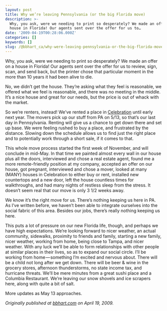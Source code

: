 ```yaml
---
layout: post
title: Why we’re leaving Pennsylvania (or the big Florida move)
description: >-
  Why, you ask, were we needing to print so desperately? We made an offer on a
  house in Florida! Our agents sent over the offer for us to…
date: '2009-04-19T00:28:06.000Z'
categories: []
keywords: []
slug: /@bbhart_ca/why-were-leaving-pennsylvania-or-the-big-florida-move-538b4d352e0e
---
```


Why, you ask, were we needing to print so desperately? We made an offer on a house in Florida! Our agents sent over the offer for us to review, sign, scan, and send back, but the printer chose that particular moment in the more than 10 years it had been alive to die.

No, we didn’t get the house. They’re asking what they feel is reasonable, we offered what we feel is reasonable, and there was no meeting in the middle. It’s a nice house and great for our needs, but the price is out of whack with the market.

So we’re renters, instead! We’ve rented a place in [Celebration](http://dunderball.com/?q=node/1519) until early next year. The movers pick up our stuff from PA on 5/13, so that’s our last day in Pennsylvania. Renting will give us a chance to get down there and set up base. We were feeling rushed to buy a place, and frustrated by the distance. Slowing down the schedule allows us to find just the right place and to potentially work through a short sale, if it comes to that.

This whole move process started the first week of November, and will conclude in mid-May. In that time we painted almost every wall in our house plus all the doors, interviewed and chose a real estate agent, found me a more remote-friendly position at my company, accepted an offer on our house, got pregnant, interviewed and chose a mover, looked at many (MANY) houses in Celebration to either buy or rent, installed new countertops and a new door, left the house countless times for walkthroughs, and had many nights of restless sleep from the stress. It doesn’t seem real that our move is only 3 1/2 weeks away.

We know it’s the right move for us. There’s nothing keeping us here in PA. As I’ve written before, we haven’t been able to integrate ourselves into the social fabric of this area. Besides our jobs, there’s really nothing keeping us here.

This puts a lot of pressure on our new Florida life, though, and perhaps we have high expectations. We’re looking forward to nicer weather, an actual community, sidewalks, proximity to friends and family, starting a new family, nicer weather, working from home, being close to Tampa, and nicer weather. With any luck we’ll be able to form relationships with other people at similar places in their lives, so as to expand our social circle. I’ll be working from home — something I’m excited and nervous about. There will be a child not long after we get down. There will be beer & wine in the grocery stores, afternoon thunderstorms, no state income tax, and hurricane threats. We’ll be mere minutes from a great sushi place and a Columbia Restaurant. We’re leaving our snow shovels and ice scrapers here, along with quite a bit of salt.

More updates as May 13 approaches.

_Originally published at_ [_bbhart.com_](https://bbhart.com/sunshine-c76cda3e575f) _on April 19, 2009._
